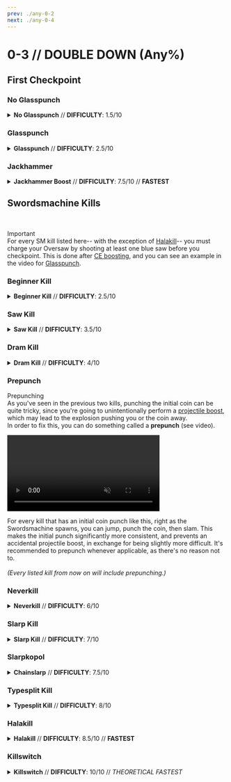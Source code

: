 ```yaml
---
prev: ./any-0-2
next: ./any-0-4
---
```


# 0-3 // DOUBLE DOWN (Any%)

## First  Checkpoint

<div class="hidden-header">

### No Glasspunch

</div>

<details class="easy">
    <summary>
        <b>No Glasspunch</b> // <b>DIFFICULTY</b>: 1.5/10
    </summary>
    <p>
        In the start room, <a href="/speedrun-tech#slam-storage">slam store</a> and <a href="/speedrun-tech#dives">dive</a> through the opening doors.
    </p>
    <p>
        Look up and shoot a rocket at the glass, preferably as soon as possible, to break the glass. <a href="/speedrun-tech#ub-ultraboost">Ultraboost</a> up, dash toward the door and slam (if necessary).
    </p>
    <p>
        Once through the door, <a href="/speedrun-tech#ce-boost-core-eject-boost">CE boost</a> up the stairs and <a href="/speedrun-tech#slide-jump">slide jump</a> as many times as needed to get you to the checkpoint.
    </p>
    <video width="500" height="auto" loop controls muted>
        <source src="https://i.imgur.com/F8t0fSk.mp4" type="video/mp4">
    </video>
</details>

<div class="hidden-header">

### Glasspunch

</div>

<details class="easy">
    <summary>
        <b>Glasspunch</b> // <b>DIFFICULTY</b>: 2.5/10
    </summary>
    <p>
        In the start room, <a href="/speedrun-tech#slam-storage">slam store</a> and <a href="/speedrun-tech#dives">dive</a> through the opening doors.
    </p>
    <p>
        Look up and <a href="/speedrun-tech#ub-ultraboost">ultraboost</a>. Once you've reached the height of the door, dash toward it and slam (if necessary). You must <a href="/speedrun-tech#ub-ultraboost">UB</a> at the right time, as if you do it too early you won't be launched straight, and won't be properly aligned with the door.
    </p>
    <video width="500" height="auto" loop controls muted>
        <source src="https://i.imgur.com/UUWZ73y.mp4" type="video/mp4">
    </video>
</details>

<div class="hidden-header">

### Jackhammer

</div>

<details class="hard">
    <summary>
        <b>Jackhammer Boost</b> // <b>DIFFICULTY</b>: 7.5/10 // <b>FASTEST</b>
    </summary>
    <p>
        In the start room, <a href="/speedrun-tech#slam-storage">slam store</a> and <a href="/speedrun-tech#dives">dive</a> through the opening doors.
    </p>
    <p>
        Look up and <a href="/speedrun-tech#ub-ultraboost">ultraboost</a>. You may do either the <a href="#glasspunch">glasspunch</a> or <a href="#no-glasspunch">no glasspunch</a> variation.
    </p>
    <p>
        After <a href="/speedrun-tech#ub-ultraboost">UBing</a>, swap to the alternate shotgun (it doesn't matter which variation) and charge the primary fire. Dash and slide through the door, quickly flick around, and hit one of the Strays with the Jackhammer. If done correctly, you will be launched toward the checkpoint.
    </p>
    <div class="caution">
        <div class="important-header">
            <i class="fa-solid fa-bell"></i>
            Important
        </div>
        For whatever reason, you <b>must</b> quickly swap to another weapon after hitting the Stray with the Jackhammer. Failing to do so will result in significantly less speed, roughly <i>70-80</i> hu/s rather than <i>160-180</i> hu/s.
    </div>
    <br />
    <div class="caution">
        <div class="tips-header">
            <i class="fa-solid fa-lightbulb"></i>
            Tips
        </div>
        You must time your dash right so that you can slide under the door. If you have to slam or are too far from the door, you won't have a red guage on your jackhammer.
    </div>
    <br />
    <video width="500" height="auto" loop controls muted>
        <source src="https://i.imgur.com/COHg6rH.mp4" type="video/mp4">
    </video>
</details>

## Swordsmachine Kills

<div class="hidden-header">
<br />
<p>
    <div class="important">
        <div class="important-header">
            <i class="fa-solid fa-bell"></i>
            Important
        </div>
        For every SM kill listed here-- with the exception of <a href="#halakill">Halakill</a>-- you must charge your Oversaw by shooting at least one blue saw before you checkpoint. This is done after <a href="/speedrun-tech#ce-boost-core-eject-boost">CE boosting</a>, and you can see an example in the video for <a href="#glasspunch">Glasspunch</a>.
    </div>
</p>

<div class="hidden-header">

### Beginner Kill
</div>
</div>

<details class="easy">
    <summary>
        <b>Beginner Kill</b> // <b>DIFFICULTY</b>: 2.5/10
    </summary>
    <p>
        Immediately after checkpointing, dash then <a href="/speedrun-tech#dash-jump">dash jump</a> through the door. <br />
        As soon as you get through the door, shoot your Oversaw and quickly swap to the Pump Charge shotgun. Pump it twice and shoot the Swordsmachine at the right time to <a href="/speedrun-tech#shotgun-parry">shotgun parry</a>.
    </p>
    <p>
        Immediately swap to the Marksman revolver, jump, and look straight down. Throw a coin, swap back to the Pump Charge shotgun, then <a href="/speedrun-tech#coin-punch">coinpunch</a>. <br />
        As you're punching the coin, pump the Pump Charge twice again.
    </p>
    <p>
        Punch the same coin again as you're falling down, then when you land jump and punch the coin a third time. Slam down and hit the SM with a point-blank shotgun shot.
    </p>
    <p>
        Swap to the Piercer alternate revolver. Begin charging it, then jump and punch the coin for a fourth time. <br />
        Slam down, look up, then shoot the coin through the SM's head with the <a href="/speedrun-tech#slab-coins">slabcoin</a>. <br />
        Very quickly swap to the Electric Railcanon and hit the coin with it too, performing a <a href="/speedrun-tech#ricostacks">ricostack</a>.
    </p>
    <p>
        Swap to the SRS rocket launcher, and perform an <a href="/speedrun-tech#s-r-s-combo">SRS punch</a> to finish out the kill.
    </p>
    <video width="500" height="auto" loop controls muted>
        <source src="https://i.imgur.com/y9qMgdL.mp4" type="video/mp4">
    </video>
    <p>
        After killing, perform a <a href="/speedrun-tech#slideways-exit">Slideways Exit</a> to finish the level.
    </p>
</details>

<div class="hidden-header">

### Saw Kill

</div>

<details class="easy">
    <summary>
        <b>Saw Kill</b> // <b>DIFFICULTY</b>: 3.5/10
    </summary>
    <p>
        Immediately after checkpointing, dash then <a href="/speedrun-tech#dash-jump">dash jump</a> through the door. <br />
        As soon as you get through the door, shoot your Oversaw and very quickly swap to the Marksman revolver and throw a coin. <br />
        Immediately after, swap to the Pump Charge shotgun and begin pumping it twice.
    </p>
    <p>
        Punch the coin you threw so that it's placed behind you by the time you've landed on the ground. <br />
        Shoot the Swordsmachine at the right time to <a href="/speedrun-tech#shotgun-parry">shotgun parry</a>. Immediately turn around and punch the coin.
    </p>
    <p>
        Swap to another stock shotgun and shoot the SM point-blank. Swap back to the Pump Charge, and begin pumping it twice. <br />
        Jump and punch the coin again while pumping, then punch it a fourth time while in the air.
    </p>
    <p>
        Slam down and hit the SM with your pumped shotgun. <br />
        Jump up and punch the coin again for a fifth time. Swap back to another shotgun, slam down, and shoot the SM. <br />
        Lastly, jump, punch the coin for the seventh and final time, look down, and shoot the coin with the Marksman soon after punching it.
    </p>
    <video width="500" height="auto" loop controls muted>
        <source src="https://i.imgur.com/GG04EZf.mp4" type="video/mp4">
    </video>
    <p>
        After killing, perform a <a href="/speedrun-tech#slideways-exit">Slideways Exit</a> to finish the level.
    </p>
</details>

<div class="hidden-header">

### Dram Kill

</div>

<details class="medium">
    <summary>
        <b>Dram Kill</b> // <b>DIFFICULTY</b>: 4/10
    </summary>
    <p>
        [TBA]
    </p>
    <video width="500" height="auto" loop controls muted>
        <source src="https://i.imgur.com/Re0kIEx.mp4" type="video/mp4">
    </video>
    <p>
        After killing, perform a <a href="/speedrun-tech#slideways-exit">Slideways Exit</a> to finish the level.
    </p>
</details>

<div class="hidden-header">

### Prepunch
</div>
           <div class="note">
        <div class="note-header">
            <i class="fa-solid fa-circle-exclamation"></i>
             Prepunching
        </div>
        As you've seen in the previous two kills, punching the initial coin can be quite tricky, since you're going to unintentionally perform a <a href="/speedrun-tech#pboost-projectile-boost">projectile boost</a>, which may lead to the explosion pushing you or the coin away. <br />
        In order to fix this, you can do something called a <b>prepunch</b> (see video).
    <p>
    <video width="350" height="auto" loop controls muted>
        <source src="https://i.imgur.com/94lLgMU.mp4" type="video/mp4">
    </video>
    </p>
        For every kill that has an initial coin punch like this, right as the Swordsmachine spawns, you can jump, punch the coin, then slam. This makes the initial punch significantly more consistent, and prevents an accidental projectile boost, in exchange for being slightly more difficult. It's recommended to prepunch whenever applicable, as there's no reason not to. <br />
        <br />
        <i>(Every listed kill from now on will include prepunching.)</i>
    </div>

<div class="hidden-header">

### Neverkill

</div>

<details class="medium">
    <summary>
        <b>Neverkill</b> // <b>DIFFICULTY</b>: 6/10
    </summary>
    <p>
        [TBA]
    </p>
    <video width="500" height="auto" loop controls muted>
        <source src="https://i.imgur.com/iOF67uQ.mp4" type="video/mp4">
    </video>
    <p>
        After killing, perform a <a href="/speedrun-tech#slideways-exit">Slideways Exit</a> to finish the level.
    </p>
</details>

<div class="hidden-header">

### Slarp Kill

</div>

<details class="hard">
    <summary>
        <b>Slarp Kill</b> // <b>DIFFICULTY</b>: 7/10
    </summary>
    <p>
        [TBA]
    </p>
    <video width="500" height="auto" loop controls muted>
        <source src="https://i.imgur.com/dTTtXHh.mp4" type="video/mp4">
    </video>
    <p>
        After killing, perform a <a href="/speedrun-tech#slideways-exit">Slideways Exit</a> to finish the level.
    </p>
</details>

<div class="hidden-header">

### Slarpkopol

</div>

<details class="hard">
    <summary>
        <b>Chainslarp</b> // <b>DIFFICULTY</b>: 7.5/10
    </summary>
    <p>
        [TBA]
    </p>
    <video width="500" height="auto" loop controls muted>
        <source src="https://i.imgur.com/KK5SRT1.mp4" type="video/mp4">
    </video>
    <p>
        After killing, perform a <a href="/speedrun-tech#slideways-exit">Slideways Exit</a> to finish the level.
    </p>
</details>

<div class="hidden-header">

### Typesplit Kill

</div>

<details class="hard">
    <summary>
        <b>Typesplit Kill</b> // <b>DIFFICULTY</b>: 8/10
    </summary>
    <p>
        [TBA]
    </p>
    <video width="500" height="auto" loop controls muted>
        <source src="https://i.imgur.com/DAEvJHB.mp4" type="video/mp4">
    </video>
    <p>
        After killing, perform a <a href="/speedrun-tech#slideways-exit">Slideways Exit</a> to finish the level.
    </p>
</details>

<div class="hidden-header">

### Halakill

</div>

<details class="hard">
    <summary>
        <b>Halakill</b> // <b>DIFFICULTY</b>: 8.5/10 // <b>FASTEST</b>
    </summary>
    <p>
        [TBA]
    </p>
    <video width="500" height="auto" loop controls muted>
        <source src="https://i.imgur.com/UJ0i70L.mp4" type="video/mp4">
    </video>
    <p>
        After killing, perform a <a href="/speedrun-tech#slideways-exit">Slideways Exit</a> to finish the level.
    </p>
</details>

<div class="hidden-header">

### Killswitch

</div>

<details class="hard">
    <summary>
        <b>Killswitch</b> // <b>DIFFICULTY</b>: 10/10 // <i>THEORETICAL FASTEST</i>
    </summary>
    <p>
        [TBA]
    </p>
    <video width="500" height="auto" loop controls muted>
        <source src="https://i.imgur.com/WVacJWq.mp4" type="video/mp4">
    </video>
    <p>
        After killing, perform a <a href="/speedrun-tech#slideways-exit">Slideways Exit</a> to finish the level.
    </p>
</details>
